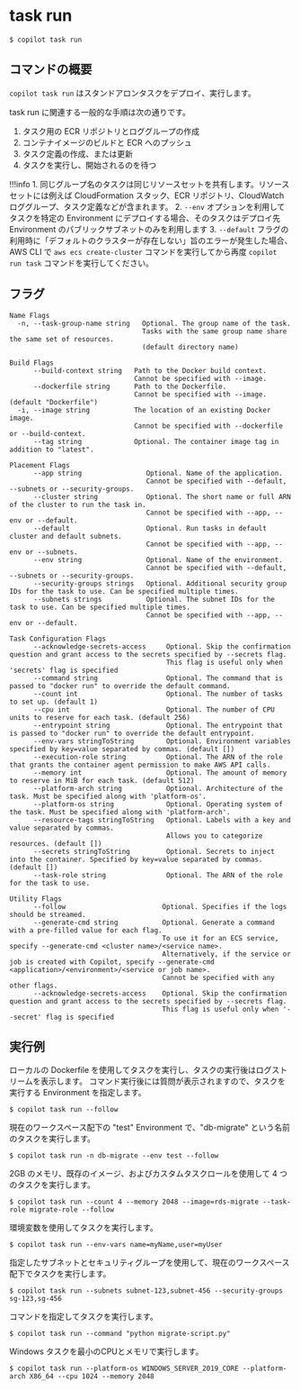 # task run
```console
$ copilot task run
```

## コマンドの概要
`copilot task run` はスタンドアロンタスクをデプロイ、実行します。

task run に関連する一般的な手順は次の通りです。

1. タスク用の ECR リポジトリとロググループの作成
2. コンテナイメージのビルドと ECR へのプッシュ
3. タスク定義の作成、または更新
4. タスクを実行し、開始されるのを待つ

!!!info
    1. 同じグループ名のタスクは同じリソースセットを共有します。リソースセットには例えば CloudFormation スタック、ECR リポジトリ、CloudWatch ロググループ、タスク定義などが含まれます。
    2. `--env` オプションを利用してタスクを特定の Environment にデプロイする場合、そのタスクはデプロイ先 Environment のパブリックサブネットのみを利用します
    3. `--default` フラグの利用時に「デフォルトのクラスターが存在しない」旨のエラーが発生した場合、AWS CLI で `aws ecs create-cluster` コマンドを実行してから再度 `copilot run task` コマンドを実行してください。

## フラグ
```
Name Flags
  -n, --task-group-name string   Optional. The group name of the task. 
                                 Tasks with the same group name share the same set of resources. 
                                 (default directory name)

Build Flags
      --build-context string   Path to the Docker build context.
                               Cannot be specified with --image.
      --dockerfile string      Path to the Dockerfile.
                               Cannot be specified with --image. (default "Dockerfile")
  -i, --image string           The location of an existing Docker image.
                               Cannot be specified with --dockerfile or --build-context.
      --tag string             Optional. The container image tag in addition to "latest".

Placement Flags
      --app string                Optional. Name of the application.
                                  Cannot be specified with --default, --subnets or --security-groups.
      --cluster string            Optional. The short name or full ARN of the cluster to run the task in. 
                                  Cannot be specified with --app, --env or --default.
      --default                   Optional. Run tasks in default cluster and default subnets. 
                                  Cannot be specified with --app, --env or --subnets.
      --env string                Optional. Name of the environment.
                                  Cannot be specified with --default, --subnets or --security-groups.
      --security-groups strings   Optional. Additional security group IDs for the task to use. Can be specified multiple times.
      --subnets strings           Optional. The subnet IDs for the task to use. Can be specified multiple times.
                                  Cannot be specified with --app, --env or --default.

Task Configuration Flags
      --acknowledge-secrets-access     Optional. Skip the confirmation question and grant access to the secrets specified by --secrets flag. 
                                       This flag is useful only when 'secrets' flag is specified
      --command string                 Optional. The command that is passed to "docker run" to override the default command.
      --count int                      Optional. The number of tasks to set up. (default 1)
      --cpu int                        Optional. The number of CPU units to reserve for each task. (default 256)
      --entrypoint string              Optional. The entrypoint that is passed to "docker run" to override the default entrypoint.
      --env-vars stringToString        Optional. Environment variables specified by key=value separated by commas. (default [])
      --execution-role string          Optional. The ARN of the role that grants the container agent permission to make AWS API calls.
      --memory int                     Optional. The amount of memory to reserve in MiB for each task. (default 512)
      --platform-arch string           Optional. Architecture of the task. Must be specified along with 'platform-os'.
      --platform-os string             Optional. Operating system of the task. Must be specified along with 'platform-arch'.
      --resource-tags stringToString   Optional. Labels with a key and value separated by commas.
                                       Allows you to categorize resources. (default [])
      --secrets stringToString         Optional. Secrets to inject into the container. Specified by key=value separated by commas. (default [])
      --task-role string               Optional. The ARN of the role for the task to use.

Utility Flags
      --follow                        Optional. Specifies if the logs should be streamed.
      --generate-cmd string           Optional. Generate a command with a pre-filled value for each flag.
                                      To use it for an ECS service, specify --generate-cmd <cluster name>/<service name>.
                                      Alternatively, if the service or job is created with Copilot, specify --generate-cmd <application>/<environment>/<service or job name>.
                                      Cannot be specified with any other flags.
      --acknowledge-secrets-access    Optional. Skip the confirmation question and grant access to the secrets specified by --secrets flag.
                                      This flag is useful only when '--secret' flag is specified
```

## 実行例
ローカルの Dockerfile を使用してタスクを実行し、タスクの実行後はログストリームを表示します。
コマンド実行後には質問が表示されますので、タスクを実行する Environment を指定します。
```console
$ copilot task run --follow
```

現在のワークスペース配下の "test" Environment で、"db-migrate" という名前のタスクを実行します。
```console
$ copilot task run -n db-migrate --env test --follow
```

2GB のメモリ、既存のイメージ、およびカスタムタスクロールを使用して 4 つのタスクを実行します。
```console
$ copilot task run --count 4 --memory 2048 --image=rds-migrate --task-role migrate-role --follow
```

環境変数を使用してタスクを実行します。
```console
$ copilot task run --env-vars name=myName,user=myUser
```

指定したサブネットとセキュリティグループを使用して、現在のワークスペース配下でタスクを実行します。
```console
$ copilot task run --subnets subnet-123,subnet-456 --security-groups sg-123,sg-456
```

コマンドを指定してタスクを実行します。
```console
$ copilot task run --command "python migrate-script.py"
```

Windows タスクを最小のCPUとメモリで実行します。 
```console
$ copilot task run --platform-os WINDOWS_SERVER_2019_CORE --platform-arch X86_64 --cpu 1024 --memory 2048
```
